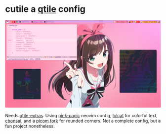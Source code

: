 # cutile a [qtile](http://www.qtile.org/) config
![image](pink-desktop.png)

Needs [qtile-extras](https://qtile-extras.readthedocs.io/en/latest/index.html).
Using [pink-panic](https://github.com/scysta/pink-panic.nvim) neovim config,
[lolcat](https://github.com/busyloop/lolcat) for colorful text, [cbonsai](https://gitlab.com/jallbrit/cbonsai),
and a [picom fork](https://github.com/jonaburg/picom) for rounded corners.
Not a complete config, but a fun project nonetheless.
